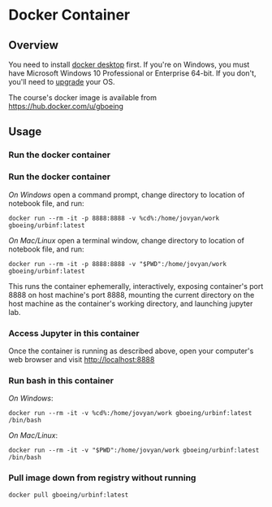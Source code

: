 # Docker Container

## Overview

You need to install [docker desktop](https://www.docker.com/products/docker-desktop) first. If you're on Windows, you must have Microsoft Windows 10 Professional or Enterprise 64-bit. If you don't, you'll need to [upgrade](https://support.microsoft.com/en-us/help/12384/windows-10-upgrading-home-to-pro) your OS.

The course's docker image is available from https://hub.docker.com/u/gboeing

## Usage

### Run the docker container

### Run the docker container

*On Windows* open a command prompt, change directory to location of notebook file, and run:

```
docker run --rm -it -p 8888:8888 -v %cd%:/home/jovyan/work gboeing/urbinf:latest
```

*On Mac/Linux* open a terminal window, change directory to location of notebook file, and run:

```
docker run --rm -it -p 8888:8888 -v "$PWD":/home/jovyan/work gboeing/urbinf:latest
```

This runs the container ephemerally, interactively, exposing container's port 8888 on host machine's port 8888, mounting the current directory on the host machine as the container's working directory, and launching jupyter lab.

### Access Jupyter in this container

Once the container is running as described above, open your computer's web browser and visit [http://localhost:8888](http://localhost:8888)

### Run bash in this container

*On Windows*:

```
docker run --rm -it -v %cd%:/home/jovyan/work gboeing/urbinf:latest /bin/bash
```

*On Mac/Linux*:

```
docker run --rm -it -v "$PWD":/home/jovyan/work gboeing/urbinf:latest /bin/bash
```

### Pull image down from registry without running

```
docker pull gboeing/urbinf:latest
```
